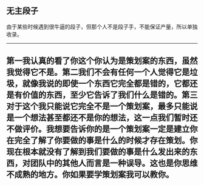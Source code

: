 ## 无主段子

由于某些时候遇到很牛逼的段子，但那个人不是段子手，不能保证产量，所以单独收录。

---
> 
第一我认真的看了你这个你认为是策划案的东西，虽然我觉得它不是。第二我们不会有任何一个人觉得它是垃圾，就像我说的即使一个东西它完全都是错的，它都还是有价值的东西，至少它告诉了我们什么是错的。第三对于这个我只能说它完全不是一个策划案，最多只能说是一个想法甚至都还不是你的想法，这一点我们暂时还不做评价。我想要告诉你的是一个策划案一定是建立你在完全了解了你要做的事是什么的时候才存在策划。你现在根本就没有了解到我们要做的事是什么发出来的东西，对团队中的其他人而言是一种误导。这也是你思维不成熟的地方。你如果要学策划案我可以教你。
---